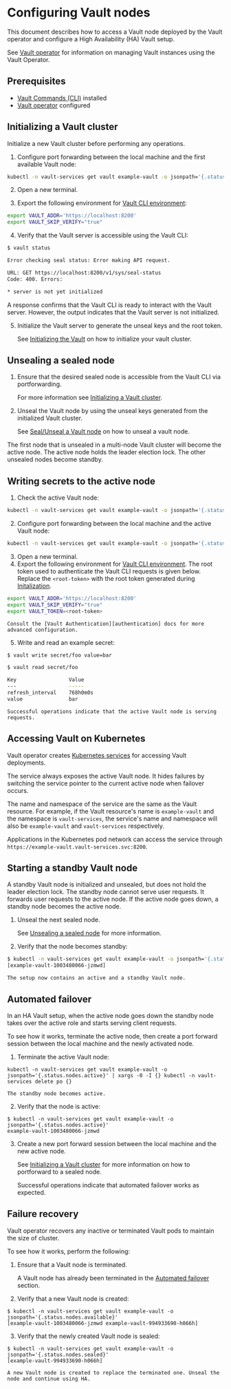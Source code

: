 # Configuring Vault nodes

This document describes how to access a Vault node deployed by the Vault operator and configure a High Availability (HA) Vault setup.

See [Vault operator][getting-started] for information on managing Vault instances using the Vault Operator.

## Prerequisites

* [Vault Commands (CLI)][vault-cli] installed
* [Vault operator][getting-started] configured

## Initializing a Vault cluster

Initialize a new Vault cluster before performing any operations.

1. Configure port forwarding between the local machine and the first available Vault node:

```sh
kubectl -n vault-services get vault example-vault -o jsonpath='{.status.nodes.available[0]}' | xargs -0 -I {} kubectl -n vault-services port-forward {} 8200
```

2. Open a new terminal.

3. Export the following environment for [Vault CLI environment][vault-cli-env]:

```sh
export VAULT_ADDR='https://localhost:8200'
export VAULT_SKIP_VERIFY="true"
```

4. Verify that the Vault server is accessible using the Vault CLI:

```sh
$ vault status

Error checking seal status: Error making API request.

URL: GET https://localhost:8200/v1/sys/seal-status
Code: 400. Errors:

* server is not yet initialized
```

A response confirms that the Vault CLI is ready to interact with the Vault server. However, the output indicates that the Vault server is not initialized.

5. Initialize the Vault server to generate the unseal keys and the root token.

    See [Initializing the Vault][initialize-vault] on how to initialize your vault cluster.

## Unsealing a sealed node

1. Ensure that the desired sealed node is accessible from the Vault CLI via portforwarding.

    For more information see [Initializing a Vault cluster](#initializing-a-vault-cluster).

2. Unseal the Vault node by using the unseal keys generated from the initialized Vault cluster.

    See [Seal/Unseal a Vault node][seal-unseal-vault] on how to unseal a vault node.

The first node that is unsealed in a multi-node Vault cluster will become the active node. The active node holds the leader election lock. The other unsealed nodes become standby.

## Writing secrets to the active node

1. Check the active Vault node:

```sh
kubectl -n vault-services get vault example-vault -o jsonpath='{.status.nodes.active}'
```

2. Configure port forwarding between the local machine and the active Vault node:

```sh
kubectl -n vault-services get vault example-vault -o jsonpath='{.status.nodes.active}' | xargs -0 -I {} kubectl -n vault-services port-forward {} 8200
```

3. Open a new terminal.
4. Export the following environment for [Vault CLI environment][vault-cli-env].
    The root token used to authenticate the Vault CLI requests is given below. Replace the `<root-token>` with the root token generated during [Initalization](#initializing-a-vault-cluster).

```sh
export VAULT_ADDR='https://localhost:8200'
export VAULT_SKIP_VERIFY="true"
export VAULT_TOKEN=<root-token>
```
    Consult the [Vault Authentication][authentication] docs for more advanced configuration.

5. Write and read an example secret:

```sh
$ vault write secret/foo value=bar

$ vault read secret/foo

Key             	Value
---             	-----
refresh_interval	768h0m0s
value           	bar
```

    Successful operations indicate that the active Vault node is serving requests.

## Accessing Vault on Kubernetes

Vault operator creates [Kubernetes services][k8s-services] for accessing Vault deployments.

The service always exposes the active Vault node. It hides failures by switching the service pointer to the current active node when failover occurs.

The name and namespace of the service are the same as the Vault resource. For example, if the Vault resource's name is `example-vault`  and the namespace is `vault-services`, the service's name and namespace will also be `example-vault` and `vault-services` respectively.

Applications in the Kubernetes pod network can access the service through `https://example-vault.vault-services.svc:8200`.

## Starting a standby Vault node

A standby Vault node is initialized and unsealed, but does not hold the leader election lock. The standby node cannot serve user requests. It forwards user requests to the active node. If the active node goes down, a standby node becomes the active node.

1. Unseal the next sealed node.

    See [Unsealing a sealed node](#unsealing-a-sealed-node) for more information.

2. Verify that the node becomes standby:

```sh
$ kubectl -n vault-services get vault example-vault -o jsonpath='{.status.nodes.standby}'
[example-vault-1003480066-jzmwd]
```

    The setup now contains an active and a standby Vault node.

## Automated failover

In an HA Vault setup, when the active node goes down the standby node takes over the active role and starts serving client requests.

To see how it works, terminate the active node, then create a port forward session between the local machine and the newly activated node.

1. Terminate the active Vault node:

```
kubectl -n vault-services get vault example-vault -o jsonpath='{.status.nodes.active}' | xargs -0 -I {} kubectl -n vault-services delete po {}
```

    The standby node becomes active.

2. Verify that the node is active:

```
$ kubectl -n vault-services get vault example-vault -o jsonpath='{.status.nodes.active}'
example-vault-1003480066-jzmwd
```

3. Create a new port forward session between the local machine and the new active node.

   See [Initializing a Vault cluster](#initializing-a-vault-cluster) for more information on how to portforward to a sealed node.

   Successful operations indicate that automated failover works as expected.

## Failure recovery

Vault operator recovers any inactive or terminated Vault pods to maintain the size of cluster.

To see how it works, perform the following:

1. Ensure that a Vault node is terminated.

   A Vault node has already been terminated in the [Automated failover](#automated-failover) section.

2. Verify that a new Vault node is created:

```
$ kubectl -n vault-services get vault example-vault -o jsonpath='{.status.nodes.available}'
[example-vault-1003480066-jzmwd example-vault-994933690-h066h]
```

3. Verify that the newly created Vault node is sealed:

```
$ kubectl -n vault-services get vault example-vault -o jsonpath='{.status.nodes.sealed}'
[example-vault-994933690-h066h]
```

    A new Vault node is created to replace the terminated one. Unseal the node and continue using HA.


[getting-started]: ../../README.md#getting-started
[ha]: https://www.vaultproject.io/docs/concepts/ha.html
[initialize-vault]: https://www.vaultproject.io/intro/getting-started/deploy.html#initializing-the-vault
[seal-unseal-vault]: https://www.vaultproject.io/intro/getting-started/deploy.html#seal-unseal
[authentication]: https://www.vaultproject.io/docs/concepts/auth.html
[vault-cli]: https://www.vaultproject.io/docs/install/index.html
[vault-cli-env]: https://www.vaultproject.io/docs/commands/environment.html
[k8s-services]: https://kubernetes.io/docs/concepts/services-networking/service/

